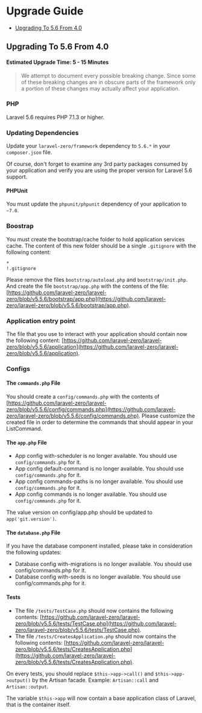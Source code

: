 # Upgrade Guide

- [Upgrading To 5.6 From 4.0](#upgrade-5.6.0)

<a name="upgrade-5.6"></a>
## Upgrading To 5.6 From 4.0

#### Estimated Upgrade Time: 5 - 15 Minutes

> We attempt to document every possible breaking change. Since some of these breaking changes are in obscure parts of the framework only a portion of these changes may actually affect your application.

### PHP

Laravel 5.6 requires PHP 7.1.3 or higher.

### Updating Dependencies

Update your `laravel-zero/framework` dependency to `5.6.*` in your `composer.json` file.

Of course, don't forget to examine any 3rd party packages consumed by your application and verify you are using the proper version for Laravel 5.6 support.

#### PHPUnit

You must update the `phpunit/phpunit` dependency of your application to `~7.0`.

### Boostrap

You must create the bootstrap/cache folder to hold application services cache. The content
of this new folder should be a single `.gitignore` with the following content:

```
*
!.gitignore
```

Please remove the files `bootstrap/autoload.php` and `bootstrap/init.php`. And create the file `bootstrap/app.php` with the
contens of the file: [https://github.com/laravel-zero/laravel-zero/blob/v5.5.6/bootstrap/app.php](https://github.com/laravel-zero/laravel-zero/blob/v5.5.6/bootstrap/app.php).

### Application entry point

The file that you use to interact with your application should contain now the following content: [https://github.com/laravel-zero/laravel-zero/blob/v5.5.6/application](https://github.com/laravel-zero/laravel-zero/blob/v5.5.6/application).

### Configs

#### The `commands.php` File

You should create a `config/commands.php` with the contents of [https://github.com/laravel-zero/laravel-zero/blob/v5.5.6/config/commands.php](https://github.com/laravel-zero/laravel-zero/blob/v5.5.6/config/commands.php). Please
customize the created file in order to determine the commands that should appear in your ListCommand.

#### The `app.php` File

- App config with-scheduler is no longer available. You should use `config/commands.php` for it.
- App config default-command is no longer available. You should use `config/commands.php` for it.
- App config commands-paths is no longer available. You should use `config/commands.php` for it.
- App config commands is no longer available. You should use `config/commands.php` for it.

The value version on config/app.php should be updated to `app('git.version')`.

#### The `database.php` File

If you have the database component installed, please take in consideration the following updates:

- Database config with-migrations is no longer available. You should use config/commands.php for it.
- Database config with-seeds is no longer available. You should use config/commands.php for it.

#### Tests

- The file `/tests/TestCase.php` should now contains the following contents: [https://github.com/laravel-zero/laravel-zero/blob/v5.5.6/tests/TestCase.php](https://github.com/laravel-zero/laravel-zero/blob/v5.5.6/tests/TestCase.php).
- The file `/tests/CreatesApplication.php` should now contains the following contents: [https://github.com/laravel-zero/laravel-zero/blob/v5.5.6/tests/CreatesApplication.php](https://github.com/laravel-zero/laravel-zero/blob/v5.5.6/tests/CreatesApplication.php).

On every tests, you should replace `$this->app->call()` and `$this->app->output()` by the Artisan facade. Example: `Artisan::call` and `Artisan::output`.

The variable `$this->app` will now contain a base application class of Laravel, that is the container itself.
